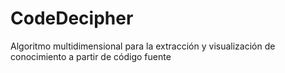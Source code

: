 # CodeDecipher
Algoritmo multidimensional para la extracción y visualización de conocimiento a partir de código fuente
